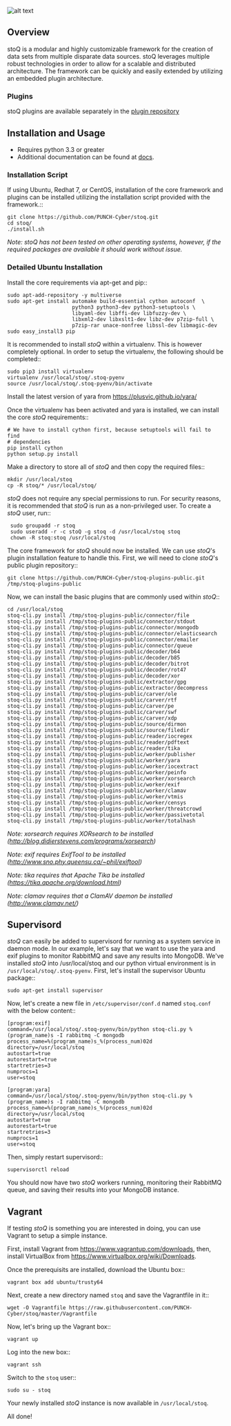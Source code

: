 
![alt text](http://stoq.punchcyber.com/i/logo_stoq_mark.png "stoQ")

## Overview

stoQ is a modular and highly customizable framework for the creation of data
sets from multiple disparate data sources. stoQ leverages multiple robust
technologies in order to allow for a scalable and distributed architecture.
The framework can be quickly and easily extended by utilizing an embedded
plugin architecture.

### Plugins

stoQ plugins are available separately in the [plugin repository](https://github.com/PUNCH-Cyber/stoq-plugins-public)


## Installation and Usage

 - Requires python 3.3 or greater
 - Additional documentation can be found at [docs](http://stoq.punchcyber.com/docs/).


### Installation Script

If using Ubuntu, Redhat 7, or CentOS, installation of the core framework and
plugins can be installed utilizing the installation script provided with the
framework.::

    git clone https://github.com/PUNCH-Cyber/stoq.git
    cd stoq/
    ./install.sh

*Note: stoQ has not been tested on other operating systems, however,
       if the required packages are available it should work without issue.*


### Detailed Ubuntu Installation

Install the core requirements via apt-get and pip::

    sudo apt-add-repository -y multiverse
    sudo apt-get install automake build-essential cython autoconf  \
                         python3 python3-dev python3-setuptools \
                         libyaml-dev libffi-dev libfuzzy-dev \
                         libxml2-dev libxslt1-dev libz-dev p7zip-full \
                         p7zip-rar unace-nonfree libssl-dev libmagic-dev
    sudo easy_install3 pip


It is recommended to install *stoQ* within a virtualenv. This is however
completely optional.  In order to setup the virtualenv, the following should be
completed::

    sudo pip3 install virtualenv
    virtualenv /usr/local/stoq/.stoq-pyenv
    source /usr/local/stoq/.stoq-pyenv/bin/activate

Install the latest version of yara from https://plusvic.github.io/yara/

Once the virtualenv has been activated and yara is installed, we can install
the core *stoQ* requirements::

    # We have to install cython first, because setuptools will fail to find
    # dependencies
    pip install cython
    python setup.py install

Make a directory to store all of *stoQ* and then copy the required files::

    mkdir /usr/local/stoq
    cp -R stoq/* /usr/local/stoq/

*stoQ* does not require any special permissions to run. For security reasons,
it is recommended that *stoQ* is run as a non-privileged user. To create a
*stoQ* user, run::

     sudo groupadd -r stoq
     sudo useradd -r -c stoQ -g stoq -d /usr/local/stoq stoq
     chown -R stoq:stoq /usr/local/stoq

The core framework for *stoQ* should now be installed. We can use *stoQ*'s plugin
installation feature to handle this. First, we will need to clone *stoQ*'s public
plugin repository::

    git clone https://github.com/PUNCH-Cyber/stoq-plugins-public.git /tmp/stoq-plugins-public

Now, we can install the basic plugins that are commonly used within *stoQ*::

    cd /usr/local/stoq
    stoq-cli.py install /tmp/stoq-plugins-public/connector/file
    stoq-cli.py install /tmp/stoq-plugins-public/connector/stdout
    stoq-cli.py install /tmp/stoq-plugins-public/connector/mongodb
    stoq-cli.py install /tmp/stoq-plugins-public/connector/elasticsearch
    stoq-cli.py install /tmp/stoq-plugins-public/connector/emailer
    stoq-cli.py install /tmp/stoq-plugins-public/connector/queue
    stoq-cli.py install /tmp/stoq-plugins-public/decoder/b64
    stoq-cli.py install /tmp/stoq-plugins-public/decoder/b85
    stoq-cli.py install /tmp/stoq-plugins-public/decoder/bitrot
    stoq-cli.py install /tmp/stoq-plugins-public/decoder/rot47
    stoq-cli.py install /tmp/stoq-plugins-public/decoder/xor
    stoq-cli.py install /tmp/stoq-plugins-public/extractor/gpg
    stoq-cli.py install /tmp/stoq-plugins-public/extractor/decompress
    stoq-cli.py install /tmp/stoq-plugins-public/carver/ole
    stoq-cli.py install /tmp/stoq-plugins-public/carver/rtf
    stoq-cli.py install /tmp/stoq-plugins-public/carver/pe
    stoq-cli.py install /tmp/stoq-plugins-public/carver/swf
    stoq-cli.py install /tmp/stoq-plugins-public/carver/xdp
    stoq-cli.py install /tmp/stoq-plugins-public/source/dirmon
    stoq-cli.py install /tmp/stoq-plugins-public/source/filedir
    stoq-cli.py install /tmp/stoq-plugins-public/reader/iocregex
    stoq-cli.py install /tmp/stoq-plugins-public/reader/pdftext
    stoq-cli.py install /tmp/stoq-plugins-public/reader/tika
    stoq-cli.py install /tmp/stoq-plugins-public/worker/publisher
    stoq-cli.py install /tmp/stoq-plugins-public/worker/yara
    stoq-cli.py install /tmp/stoq-plugins-public/worker/iocextract
    stoq-cli.py install /tmp/stoq-plugins-public/worker/peinfo
    stoq-cli.py install /tmp/stoq-plugins-public/worker/xorsearch
    stoq-cli.py install /tmp/stoq-plugins-public/worker/exif
    stoq-cli.py install /tmp/stoq-plugins-public/worker/clamav
    stoq-cli.py install /tmp/stoq-plugins-public/worker/vtmis
    stoq-cli.py install /tmp/stoq-plugins-public/worker/censys
    stoq-cli.py install /tmp/stoq-plugins-public/worker/threatcrowd
    stoq-cli.py install /tmp/stoq-plugins-public/worker/passivetotal
    stoq-cli.py install /tmp/stoq-plugins-public/worker/totalhash


*Note: xorsearch requires XORsearch to be installed (http://blog.didierstevens.com/programs/xorsearch)*

*Note: exif requires ExifTool to be installed (http://www.sno.phy.queensu.ca/~phil/exiftool)*

*Note: tika requires that Apache Tika be installed (https://tika.apache.org/download.html)*

*Note: clamav requires that a ClamAV daemon be installed (http://www.clamav.net/)*


## Supervisord

*stoQ* can easily be added to supervisord for running as a system service in
daemon mode. In our example, let's say that we want to use the yara and exif
plugins to monitor RabbitMQ and save any results into MongoDB. We've installed
*stoQ* into /usr/local/stoq and our python virtual environment is in
```/usr/local/stoq/.stoq-pyenv```. First, let's install the supervisor Ubuntu package::

    sudo apt-get install supervisor


Now, let's create a new file in ```/etc/supervisor/conf.d``` named ```stoq.conf```
with the below content::

    [program:exif]
    command=/usr/local/stoq/.stoq-pyenv/bin/python stoq-cli.py %(program_name)s -I rabbitmq -C mongodb
    process_name=%(program_name)s_%(process_num)02d
    directory=/usr/local/stoq
    autostart=true
    autorestart=true
    startretries=3
    numprocs=1
    user=stoq

    [program:yara]
    command=/usr/local/stoq/.stoq-pyenv/bin/python stoq-cli.py %(program_name)s -I rabbitmq -C mongodb
    process_name=%(program_name)s_%(process_num)02d
    directory=/usr/local/stoq
    autostart=true
    autorestart=true
    startretries=3
    numprocs=1
    user=stoq


Then, simply restart supervisord::

    supervisorctl reload


You should now have two *stoQ* workers running, monitoring their RabbitMQ queue,
and saving their results into your MongoDB instance.

## Vagrant

If testing *stoQ* is something you are interested in doing, you can use Vagrant
to setup a simple instance.

First, install Vagrant from https://www.vagrantup.com/downloads, then, install
VirtualBox from https://www.virtualbox.org/wiki/Downloads.

Once the prerequisits are installed, download the Ubuntu box::

    vagrant box add ubuntu/trusty64

Next, create a new directory named ```stoq``` and save the Vagrantfile in it::

    wget -O Vagrantfile https://raw.githubusercontent.com/PUNCH-Cyber/stoq/master/Vagrantfile


Now, let's bring up the Vagrant box::

    vagrant up


Log into the new box::

    vagrant ssh


Switch to the ```stoq``` user::

    sudo su - stoq


Your newly installed *stoQ* instance is now available in ``/usr/local/stoq``.

All done!
